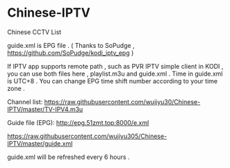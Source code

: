 # Chinese-IPTV

Chinese CCTV List

   guide.xml is EPG file . ( Thanks to SoPudge , https://github.com/SoPudge/kodi_iptv_epg )

If IPTV app supports remote path , such as PVR IPTV simple client in KODI , you can use both files here , playlist.m3u and guide.xml . Time in guide.xml is UTC+8 . You can change EPG time shift number according to your time zone .

Channel list:
https://raw.githubusercontent.com/wujiyu30/Chinese-IPTV/master/TV-IPV4.m3u

Guide file (EPG):
http://epg.51zmt.top:8000/e.xml

https://raw.githubusercontent.com/wujiyu305/Chinese-IPTV/master/guide.xml


guide.xml will be refreshed every 6 hours .
